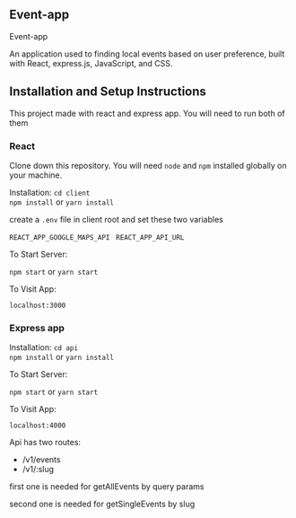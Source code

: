 ## Event-app


Event-app

An application used to finding local events based on user preference, built with React, express.js, JavaScript, and CSS.



## Installation and Setup Instructions

This project made with react and express app. You will need to run both of them

### React

Clone down this repository. You will need `node` and `npm` installed globally on your machine.  

Installation:
`cd client`  
`npm install`  or `yarn install`

create a `.env` file in client root and set these two variables

`REACT_APP_GOOGLE_MAPS_API `
`REACT_APP_API_URL`


To Start Server:

`npm start`  or `yarn start`

To Visit App:

`localhost:3000`  

### Express app

Installation:
`cd api`  
`npm install`  or `yarn install`

To Start Server:

`npm start`  or `yarn start`

To Visit App:

`localhost:4000`  

Api has two routes:

* /v1/events
* /v1/:slug

first one is needed for getAllEvents by query params

second one is needed for getSingleEvents by slug 
